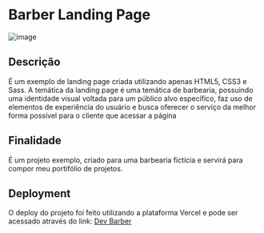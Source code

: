 # Barber Landing Page

![image](https://github.com/GusttavoOliveira/BarberLandingPage/assets/62563129/437d4a0d-7dfd-4db3-b894-3b87c9502783)

## Descrição
É um exemplo de landing page criada utilizando apenas HTML5, CSS3 e Sass. A temática da landing page é uma temática de barbearia, possuindo uma identidade visual voltada para um público alvo específico, faz uso de elementos de experiência do usuário e busca oferecer o serviço da melhor forma possível para o cliente que acessar a página

## Finalidade
É um projeto exemplo, criado para uma barbearia fictícia e servirá para compor meu portifólio de projetos.

## Deployment
O deploy do projeto foi feito utilizando a plataforma Vercel e pode ser acessado através do link:
<a href="https://barber-landing-page-omega.vercel.app" target="_blank">Dev Barber<a/>
